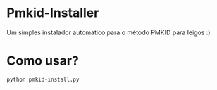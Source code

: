 # Pmkid-Installer
Um simples instalador automatico para o método PMKID para leigos :)


# Como usar?
```
python pmkid-install.py
```
